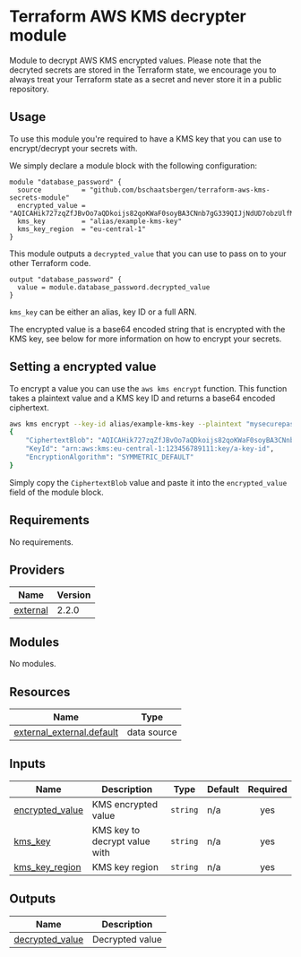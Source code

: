 # Terraform AWS KMS decrypter module

Module to decrypt AWS KMS encrypted values. Please note that the decryted secrets are stored in the Terraform state, we encourage you to always treat your Terraform state as a secret and never store it in a public repository.

## Usage

To use this module you're required to have a KMS key that you can use to encrypt/decrypt your secrets with.

We simply declare a module block with the following configuration:

```hcl
module "database_password" {
  source          = "github.com/bschaatsbergen/terraform-aws-kms-secrets-module"
  encrypted_value = "AQICAHik727zqZfJBvOo7aQDkoijs82qoKWaF0soyBA3CNnb7gG339QIJjNdUD7obzUlfMWFAAAAbjBsBgkqhkiG9w0BBwagXzBd"
  kms_key         = "alias/example-kms-key"
  kms_key_region  = "eu-central-1"
}
```

This module outputs a `decrypted_value` that you can use to pass on to your other Terraform code.

```hcl
output "database_password" {
  value = module.database_password.decrypted_value
}
```

`kms_key` can be either an alias, key ID or a full ARN.

The encrypted value is a base64 encoded string that is encrypted with the KMS key, see below for more information on how to encrypt your secrets.

## Setting a encrypted value

To encrypt a value you can use the `aws kms encrypt` function. This function takes a plaintext value and a KMS key ID and returns a base64 encoded ciphertext.

```bash
aws kms encrypt --key-id alias/example-kms-key --plaintext "mysecurepassword" --region eu-central-1 --cli-binary-format raw-in-base64-out
{
    "CiphertextBlob": "AQICAHik727zqZfJBvOo7aQDkoijs82qoKWaF0soyBA3CNnb7gG339QIJjNdUD7obzUlfMWFAAAAbjBsBgkqhkiG9w0BBwagXzBd",
    "KeyId": "arn:aws:kms:eu-central-1:123456789111:key/a-key-id",
    "EncryptionAlgorithm": "SYMMETRIC_DEFAULT"
}
```

Simply copy the `CiphertextBlob` value and paste it into the `encrypted_value` field of the module block.



## Requirements

No requirements.

## Providers

| Name                                                            | Version |
| --------------------------------------------------------------- | ------- |
|  [external](#provider_external) | 2.2.0   |

## Modules

No modules.

## Resources

| Name                                                                                                                      | Type        |
| ------------------------------------------------------------------------------------------------------------------------- | ----------- |
| [external_external.default](https://registry.terraform.io/providers/hashicorp/external/latest/docs/data-sources/external) | data source |

## Inputs

| Name                                                                           | Description                   | Type     | Default | Required |
| ------------------------------------------------------------------------------ | ----------------------------- | -------- | ------- | :------: |
|  [encrypted_value](#input_encrypted_value) | KMS encrypted value           | `string` | n/a     |    yes   |
|  [kms_key](#input_kms_key)                         | KMS key to decrypt value with | `string` | n/a     |    yes   |
|  [kms_key_region](#input_kms_key_region)    | KMS key region                | `string` | n/a     |    yes   |

## Outputs

| Name                                                                             | Description     |
| -------------------------------------------------------------------------------- | --------------- |
|  [decrypted_value](#output_decrypted_value) | Decrypted value |

